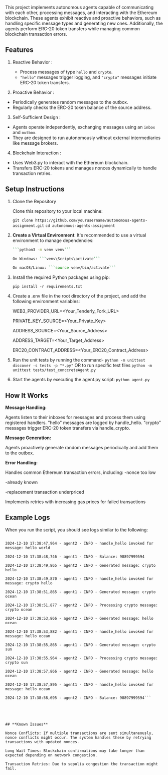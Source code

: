 
This project implements autonomous agents capable of communicating with each other, processing messages, and interacting with the Ethereum blockchain. These agents exhibit reactive and proactive behaviors, such as handling specific message types and generating new ones. Additionally, the agents perform ERC-20 token transfers while managing common blockchain transaction errors.


##  Features 

1. Reactive Behavior :
   - Process messages of type `hello` and `crypto`.
   - `"hello"` messages trigger logging, and `"crypto"` messages initiate ERC-20 token transfers.

2.  Proactive Behavior :
   - Periodically generates random messages to the outbox.
   - Regularly checks the ERC-20 token balance of the source address.

3.  Self-Sufficient Design :
   - Agents operate independently, exchanging messages using an `inbox` and `outbox`.
   - They are designed to run autonomously without external intermediaries like message brokers.

4.  Blockchain Interaction :
   - Uses Web3.py to interact with the Ethereum blockchain.
   - Transfers ERC-20 tokens and manages nonces dynamically to handle transaction retries.



  ## Setup Instructions


1. Clone the Repository 

   Clone this repository to your local machine:

   ```git clone https://github.com/yourusername/autonomous-agents-assignment.git```
   ```cd autonomous-agents-assignment```

2. **Create a Virtual Environment**:
   It's recommended to use a virtual environment to manage dependencies:
   ```bash
   ```python3 -m venv venv```
   
   On Windows: ```venv\Scripts\activate```

   On macOS/Linux: ```source venv/bin/activate```

3. Install the required Python packages using pip:

   ```pip install -r requirements.txt```

4. Create a .env file in the root directory of the project, and add the following environment variables:

   WEB3_PROVIDER_URL=<Your_Tenderly_Fork_URL>
   
   PRIVATE_KEY_SOURCE=<Your_Private_Key>
   
   ADDRESS_SOURCE=<Your_Source_Address>
   
   ADDRESS_TARGET=<Your_Target_Address>
   
   ERC20_CONTRACT_ADDRESS=<Your_ERC20_Contract_Address>


5. Run the unit tests by running the command-
   ```python -m unittest discover -s tests -p "*.py"```
            OR to run specific test files
   ```python -m unittest tests/test_conccreteAgent.py```



6. Start the agents by executing the agent.py script:
   ```python agent.py```





## **How It Works**
**Message Handling:**

Agents listen to their inboxes for messages and process them using registered handlers.
"hello" messages are logged by handle_hello.
"crypto" messages trigger ERC-20 token transfers via handle_crypto.


**Message Generation:**

Agents proactively generate random messages periodically and add them to the outbox.


**Error Handling:**

Handles common Ethereum transaction errors, including:
-nonce too low

-already known

-replacement transaction underpriced

Implements retries with increasing gas prices for failed transactions






## **Example Logs**

When you run the script, you should see logs similar to the following:

```2024-12-10 17:38:47,864 - agent1 - INFO - Generated message: hello world

2024-12-10 17:38:47,964 - agent2 - INFO - handle_hello invoked for message: hello world

2024-12-10 17:38:48,746 - agent1 - INFO - Balance: 98897999594

2024-12-10 17:38:49,865 - agent2 - INFO - Generated message: crypto hello

2024-12-10 17:38:49,870 - agent1 - INFO - handle_hello invoked for message: crypto hello

2024-12-10 17:38:51,865 - agent1 - INFO - Generated message: crypto ocean

2024-12-10 17:38:51,877 - agent2 - INFO - Processing crypto message: crypto ocean

2024-12-10 17:38:53,866 - agent2 - INFO - Generated message: hello ocean

2024-12-10 17:38:53,882 - agent1 - INFO - handle_hello invoked for message: hello ocean

2024-12-10 17:38:55,865 - agent1 - INFO - Generated message: crypto sun

2024-12-10 17:38:55,964 - agent2 - INFO - Processing crypto message: crypto sun

2024-12-10 17:38:57,866 - agent2 - INFO - Generated message: hello ocean

2024-12-10 17:38:57,895 - agent1 - INFO - handle_hello invoked for message: hello ocean

2024-12-10 17:38:58,695 - agent2 - INFO - Balance: 98897999594```





## **Known Issues**

Nonce Conflicts: If multiple transactions are sent simultaneously, nonce conflicts might occur. The system handles these by retrying transactions with updated nonces.

Long Wait Times: Blockchain confirmations may take longer than expected depending on network congestion.

Transaction Retries: Due to sepolia congestion the transaction might fail.


